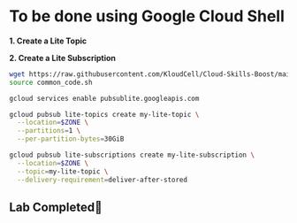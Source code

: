 # **To be done using Google Cloud Shell**

**1. Create a Lite Topic**

**2. Create a Lite Subscription**

```bash
wget https://raw.githubusercontent.com/KloudCell/Cloud-Skills-Boost/main/resources/common_code.sh 2> /dev/null
source common_code.sh

gcloud services enable pubsublite.googleapis.com

gcloud pubsub lite-topics create my-lite-topic \
  --location=$ZONE \
  --partitions=1 \
  --per-partition-bytes=30GiB

gcloud pubsub lite-subscriptions create my-lite-subscription \
  --location=$ZONE \
  --topic=my-lite-topic \
  --delivery-requirement=deliver-after-stored
```

## Lab Completed🎉